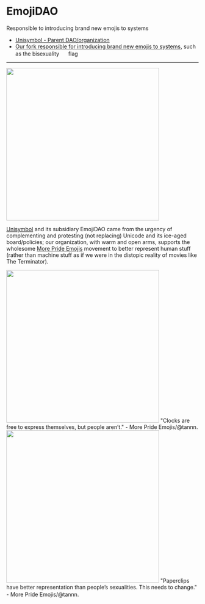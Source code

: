 #  EmojiDAO

Responsible to introducing brand new emojis to systems

* [Unisymbol - Parent DAO/organization](https://github.com/Unisymbol)
* [Our fork responsible for introducing brand new emojis to systems](https://github.com/TheEmojiDAO/noto-emoji), such as the bisexuality <img width="16px" src="https://raw.githubusercontent.com/googlefonts/noto-emoji/b2256e0f7dddfdff6e65f9c8b70f09934791e430/queue/emoji_bisexuality.svg"/> flag

----

<img width="400px" src="https://moreprideemojis.com/images/AccordingToUnicode/Medium/FlagsAccordingToUnicode-BiSxS.png">

[Unisymbol](https://github.com/Unisymbol) and its subsidiary EmojiDAO came from the urgency of complementing and protesting (not replacing) Unicode and its ice-aged board/policies; our organization, with warm and open arms, supports the wholesome [More Pride Emojis](https://moreprideemojis.com/flags/bisexual.html) movement to better represent human stuff (rather than machine stuff as if we were in the distopic reality of movies like The Terminator).

<img width="400px" src="https://moreprideemojis.com/images/AccordingToUnicode/Large/FlagsAccordingToUnicode-25.png">
"Clocks are free to express themselves, but people aren’t."
- More Pride Emojis/@tannn.
<img width="400px" src="https://moreprideemojis.com/images/AccordingToUnicode/Large/FlagsAccordingToUnicode-68.png">
"Paperclips have better representation than people’s sexualities. This needs to change." - More Pride Emojis/@tannn.
<img width="16px" src="https://raw.githubusercontent.com/googlefonts/noto-emoji/b2256e0f7dddfdff6e65f9c8b70f09934791e430/queue/emoji_bisexuality.svg"/> <img width="16px" src="https://raw.githubusercontent.com/googlefonts/noto-emoji/b2256e0f7dddfdff6e65f9c8b70f09934791e430/queue/emoji_asexuality.svg"/> <img width="16px" src="https://raw.githubusercontent.com/googlefonts/noto-emoji/b2256e0f7dddfdff6e65f9c8b70f09934791e430/queue/emoji_nonbinary.svg"/> <img width="16px" src="https://raw.githubusercontent.com/googlefonts/noto-emoji/b2256e0f7dddfdff6e65f9c8b70f09934791e430/queue/emoji_agender.svg"/> <img width="16px" src="https://raw.githubusercontent.com/googlefonts/noto-emoji/b2256e0f7dddfdff6e65f9c8b70f09934791e430/queue/emoji_genderqueer.svg"/> <img width="16px" src="https://raw.githubusercontent.com/googlefonts/noto-emoji/b2256e0f7dddfdff6e65f9c8b70f09934791e430/queue/emoji_pansexuality.svg"/> <img width="16px" src="https://raw.githubusercontent.com/googlefonts/noto-emoji/b2256e0f7dddfdff6e65f9c8b70f09934791e430/queue/emoji_polysexuality.svg"/> <img width="16px" src="https://raw.githubusercontent.com/googlefonts/noto-emoji/b2256e0f7dddfdff6e65f9c8b70f09934791e430/queue/emoji_uniaflag.svg"/>
